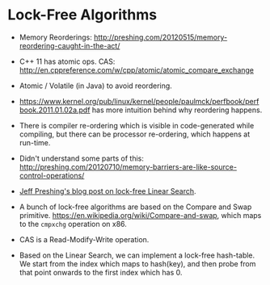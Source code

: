 # Lock-Free Algorithms

* Memory Reorderings: http://preshing.com/20120515/memory-reordering-caught-in-the-act/
* C++ 11 has atomic ops. CAS: http://en.cppreference.com/w/cpp/atomic/atomic_compare_exchange
* Atomic / Volatile (in Java) to avoid reordering.
* https://www.kernel.org/pub/linux/kernel/people/paulmck/perfbook/perfbook.2011.01.02a.pdf has more intuition behind why reordering happens.
* There is compiler re-ordering which is visible in code-generated while compiling, but there can be processor re-ordering, which happens at run-time.
* Didn't understand some parts of this: http://preshing.com/20120710/memory-barriers-are-like-source-control-operations/

* [Jeff Preshing's blog post on lock-free Linear Search](http://preshing.com/20130529/a-lock-free-linear-search/).
* A bunch of lock-free algorithms are based on the Compare and Swap primitive. https://en.wikipedia.org/wiki/Compare-and-swap, which maps to the `cmpxchg` operation on x86.

* CAS is a Read-Modify-Write operation.

* Based on the Linear Search, we can implement a lock-free hash-table. We start from the index which maps to hash(key), and then probe from that point onwards to the first index which has 0.
